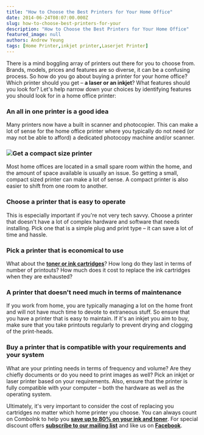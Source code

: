 ```yaml
---
title: "How to Choose the Best Printers for Your Home Office"
date: 2014-06-24T08:07:00.000Z
slug: how-to-choose-best-printers-for-your
description: "How to Choose the Best Printers for Your Home Office"
featured_image: null
authors: Andrew Yeung
tags: [Home Printer,inkjet printer,Laserjet Printer]
---
```


There is a mind boggling array of printers out there for you to choose from. Brands, models, prices and features are so diverse, it can be a confusing process. So how do you go about buying a printer for your home office? Which printer should you get – **a laser or an inkjet**? What features should you look for? Let's help narrow down your choices by identifying features you should look for in a home office printer:

### An all in one printer is a good idea

Many printers now have a built in scanner and photocopier. This can make a lot of sense for the home office printer where you typically do not need (or may not be able to afford) a dedicated photocopy machine and/or scanner.

### [![](/blog/images/index.jpg)](/blog/images/index.jpg)Get a compact size printer

Most home offices are located in a small spare room within the home, and the amount of space available is usually an issue. So getting a small, compact sized printer can make a lot of sense. A compact printer is also easier to shift from one room to another.

### Choose a printer that is easy to operate

This is especially important if you're not very tech savvy. Choose a printer that doesn't have a lot of complex hardware and software that needs installing. Pick one that is a simple plug and print type – it can save a lot of time and hassle.

### Pick a printer that is economical to use

What about the [**toner or ink cartridges**](https://www.comboink.com/)? How long do they last in terms of number of printouts? How much does it cost to replace the ink cartridges when they are exhausted?

### A printer that doesn't need much in terms of maintenance

If you work from home, you are typically managing a lot on the home front and will not have much time to devote to extraneous stuff. So ensure that you have a printer that is easy to maintain. If it's an inkjet you aim to buy, make sure that you take printouts regularly to prevent drying and clogging of the print-heads.

### Buy a printer that is compatible with your requirements and your system

What are your printing needs in terms of frequency and volume? Are they chiefly documents or do you need to print images as well? Pick an inkjet or laser printer based on your requirements. Also, ensure that the printer is fully compatible with your computer – both the hardware as well as the operating system.

Ultimately, it's very important to consider the cost of replacing you cartridges no matter which home printer you choose. You can always count on ComboInk to help you **[save up to 80% on your ink and toner](https://www.comboink.com/)**. For special discount offers [**subscribe to our mailing list**](https://www.comboink.com/coupon) and like us on **[Facebook](https://www.facebook.com/comboink)**.